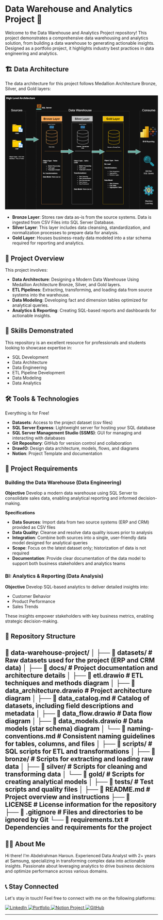 # Data Warehouse and Analytics Project 🚀

Welcome to the Data Warehouse and Analytics Project repository! This project demonstrates a comprehensive data warehousing and analytics solution, from building a data warehouse to generating actionable insights. Designed as a portfolio project, it highlights industry best practices in data engineering and analytics.

## 🏗️ Data Architecture

The data architecture for this project follows Medallion Architecture Bronze, Silver, and Gold layers:

![Data Architecture](https://github.com/abdelrhmanashraf103/sql-data-warehouse-project/blob/master/sql-datawarehouse-project/docs/data_architecture.png)

- **Bronze Layer**: Stores raw data as-is from the source systems. Data is ingested from CSV Files into SQL Server Database.
- **Silver Layer**: This layer includes data cleansing, standardization, and normalization processes to prepare data for analysis.
- **Gold Layer**: Houses business-ready data modeled into a star schema required for reporting and analytics.

## 📖 Project Overview

This project involves:

- **Data Architecture**: Designing a Modern Data Warehouse Using Medallion Architecture Bronze, Silver, and Gold layers.
- **ETL Pipelines**: Extracting, transforming, and loading data from source systems into the warehouse.
- **Data Modeling**: Developing fact and dimension tables optimized for analytical queries.
- **Analytics & Reporting**: Creating SQL-based reports and dashboards for actionable insights.

## 🎯 Skills Demonstrated

This repository is an excellent resource for professionals and students looking to showcase expertise in:

- SQL Development
- Data Architecture
- Data Engineering
- ETL Pipeline Development
- Data Modeling
- Data Analytics

## 🛠️ Tools & Technologies

Everything is for Free!

- **Datasets**: Access to the project dataset (csv files)
- **SQL Server Express**: Lightweight server for hosting your SQL database
- **SQL Server Management Studio (SSMS)**: GUI for managing and interacting with databases
- **Git Repository**: GitHub for version control and collaboration
- **DrawIO**: Design data architecture, models, flows, and diagrams
- **Notion**: Project Template and documentation

## 🚀 Project Requirements

### Building the Data Warehouse (Data Engineering)

**Objective**
Develop a modern data warehouse using SQL Server to consolidate sales data, enabling analytical reporting and informed decision-making.

**Specifications**
- **Data Sources**: Import data from two source systems (ERP and CRM) provided as CSV files
- **Data Quality**: Cleanse and resolve data quality issues prior to analysis
- **Integration**: Combine both sources into a single, user-friendly data model designed for analytical queries
- **Scope**: Focus on the latest dataset only; historization of data is not required
- **Documentation**: Provide clear documentation of the data model to support both business stakeholders and analytics teams

### BI: Analytics & Reporting (Data Analysis)

**Objective**
Develop SQL-based analytics to deliver detailed insights into:
- Customer Behavior
- Product Performance  
- Sales Trends

These insights empower stakeholders with key business metrics, enabling strategic decision-making.

## 📂 Repository Structure

📂 data-warehouse-project/
│
├── 📁 datasets/ # Raw datasets used for the project (ERP and CRM data)
│
├── 📁 docs/ # Project documentation and architecture details
│ ├── 📄 etl.drawio # ETL techniques and methods diagram
│ ├── 📄 data_architecture.drawio # Project architecture diagram
│ ├── 📄 data_catalog.md # Catalog of datasets, including field descriptions and metadata
│ ├── 📄 data_flow.drawio # Data flow diagram
│ ├── 📄 data_models.drawio # Data models (star schema) diagram
│ └── 📄 naming-conventions.md # Consistent naming guidelines for tables, columns, and files
│
├── 📁 scripts/ # SQL scripts for ETL and transformations
│ ├── 📁 bronze/ # Scripts for extracting and loading raw data
│ ├── 📁 silver/ # Scripts for cleaning and transforming data
│ └── 📁 gold/ # Scripts for creating analytical models
│
├── 📁 tests/ # Test scripts and quality files
│
├── 📄 README.md # Project overview and instructions
├── 📄 LICENSE # License information for the repository
├── 📄 .gitignore # Files and directories to be ignored by Git
└── 📄 requirements.txt # Dependencies and requirements for the project
---
## 👨‍💻 About Me

Hi there! I'm Abdelrahman Haroun.
Experienced Data Analyst with 2+ years at Samsung, specializing in transforming complex data into actionable insights. 
Passionate about leveraging analytics to drive business decisions and optimize performance across various domains.

## 📞 Stay Connected

Let's stay in touch! Feel free to connect with me on the following platforms:

<p align="left">
  <a href="https://www.linkedin.com/in/abdelrhman-haroun-455aa930a/">
    <img src="https://img.shields.io/badge/LinkedIn-0077B5?style=for-the-badge&logo=linkedin&logoColor=white" alt="LinkedIn"/>
  </a>
  <a href="https://abdelrhmanashraf103.github.io/MyPortfolio.github.io/">
    <img src="https://img.shields.io/badge/Portfolio-FF7139?style=for-the-badge&logo=firefox&logoColor=white" alt="Portfolio"/>
  </a>
  <a href="https://faint-pewter-80a.notion.site/Data-Warehouse-Project-299ce363138780299279e9ba193f5cdd">
    <img src="https://img.shields.io/badge/Notion-000000?style=for-the-badge&logo=notion&logoColor=white" alt="Notion Project"/>
  </a>
  <a href="https://github.com/abdelrhmanashraf103">
    <img src="https://img.shields.io/badge/GitHub-100000?style=for-the-badge&logo=github&logoColor=white" alt="GitHub"/>
  </a>
</p>

---
